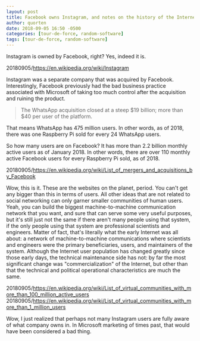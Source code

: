 ```yaml
---
layout: post
title: Facebook owns Instagram, and notes on the history of the Internet
author: quorten
date: 2018-09-05 16:50 -0500
categories: [tour-de-force, random-software]
tags: [tour-de-force, random-software]
---
```


Instagram is owned by Facebook, right?  Yes, indeed it is.

20180905/https://en.wikipedia.org/wiki/Instagram

Instagram was a separate company that was acquired by Facebook.
Interestingly, Facebook previously had the bad business practice
associated with Microsoft of taking too much control after the
acquisition and ruining the product.

> The WhatsApp acquisition closed at a steep $19 billion; more than
> $40 per user of the platform.

That means WhatsApp has 475 million users.  In other words, as of
2018, there was one Raspberry Pi sold for every 24 WhatsApp users.

So how many users are on Facebook?  It has more than 2.2 billion
monthly active users as of January 2018.  In other words, there are
over 110 monthly active Facebook users for every Raspberry Pi sold, as
of 2018.

20180905/https://en.wikipedia.org/wiki/List_of_mergers_and_acquisitions_by_Facebook

Wow, this is it.  These are the websites on the planet, period.  You
can't get any bigger than this in terms of users.  All other ideas
that are not related to social networking can only garner smaller
communities of human users.  Yeah, you can build the biggest
machine-to-machine communication network that you want, and sure that
can serve some very useful purposes, but it's still just not the same
if there aren't many people using that system, if the only people
using that system are professional scientists and engineers.  Matter
of fact, that's literally what the early Internet was all about: a
network of machine-to-machine communications where scientists and
engineers were the primary beneficiaries, users, and maintainers of
the system.  Although the Internet user population has changed greatly
since those early days, the technical maintenance side has not: by far
the most significant change was "commercialization" of the Internet,
but other than that the technical and political operational
characteristics are much the same.

20180905/https://en.wikipedia.org/wiki/List_of_virtual_communities_with_more_than_100_million_active_users
20180905/https://en.wikipedia.org/wiki/List_of_virtual_communities_with_more_than_1_million_users

Wow, I just realized that perhaps not many Instagram users are fully
aware of what company owns in.  In Microsoft marketing of times past,
that would have been considered a bad thing.
